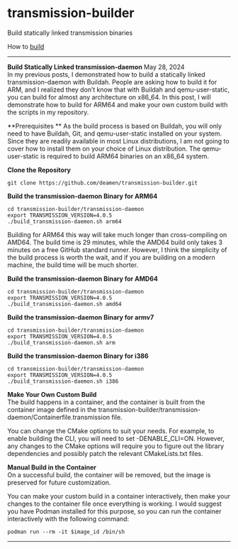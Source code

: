# transmission-builder
Build statically linked transmission binaries

How to [build](https://blog.yobibyte.com.au/posts/build-statically-linked-transmission-daemon-for-arm64/)

-------------------------------------------------------------
**Build Statically Linked transmission-daemon**
May 28, 2024  
In my previous posts, I demonstrated how to build a statically linked transmission-daemon with Buildah. People are asking how to build it for ARM, and I realized they don’t know that with Buildah and qemu-user-static, you can build for almost any architecture on x86_64.   In this post, I will demonstrate how to build for ARM64 and make your own custom build with the scripts in my repository.  

**Prerequisites ** 
As the build process is based on Buildah, you will only need to have Buildah, Git, and qemu-user-static installed on your system. Since they are readily available in most Linux distributions, I am not going to cover how to install them on your choice of Linux distribution. The qemu-user-static is required to build ARM64 binaries on an x86_64 system.  

**Clone the Repository**  
```
git clone https://github.com/deamen/transmission-builder.git
```

**Build the transmission-daemon Binary for ARM64**  
```
cd transmission-builder/transmission-daemon
export TRANSMISSION_VERSION=4.0.5
./build_transmission-daemon.sh arm64
```
Building for ARM64 this way will take much longer than cross-compiling on AMD64. The build time is 29 minutes, while the AMD64 build only takes 3 minutes on a free GitHub standard runner. However, I think the simplicity of the build process is worth the wait, and if you are building on a modern machine, the build time will be much shorter.  

**Build the transmission-daemon Binary for AMD64**  
```
cd transmission-builder/transmission-daemon
export TRANSMISSION_VERSION=4.0.5
./build_transmission-daemon.sh amd64
```

**Build the transmission-daemon Binary for armv7**  
```
cd transmission-builder/transmission-daemon
export TRANSMISSION_VERSION=4.0.5
./build_transmission-daemon.sh arm
```

**Build the transmission-daemon Binary for i386**  
```
cd transmission-builder/transmission-daemon
export TRANSMISSION_VERSION=4.0.5
./build_transmission-daemon.sh i386
```

**Make Your Own Custom Build**  
The build happens in a container, and the container is built from the container image defined in the transmission-builder/transmission-daemon/Containerfile.transmission file.  

You can change the CMake options to suit your needs. For example, to enable building the CLI, you will need to set -DENABLE_CLI=ON. However, any changes to the CMake options will require you to figure out the library dependencies and possibly patch the relevant CMakeLists.txt files.  

**Manual Build in the Container**  
On a successful build, the container will be removed, but the image is preserved for future customization.  

You can make your custom build in a container interactively, then make your changes to the container file once everything is working. I would suggest you have Podman installed for this purpose, so you can run the container interactively with the following command:  
```
podman run --rm -it $image_id /bin/sh
```
--------------------------------------------------------------------

